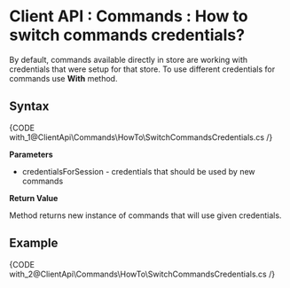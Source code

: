 # Client API : Commands : How to switch commands credentials?

By default, commands available directly in store are working with credentials that were setup for that store. To use different credentials for commands use **With** method.

## Syntax

{CODE with_1@ClientApi\Commands\HowTo\SwitchCommandsCredentials.cs /}

**Parameters**

- credentialsForSession - credentials that should be used by new commands   

**Return Value**

Method returns new instance of commands that will use given credentials.

## Example

{CODE with_2@ClientApi\Commands\HowTo\SwitchCommandsCredentials.cs /}
